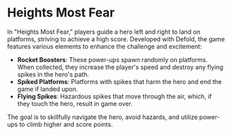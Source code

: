 # Heights Most Fear

In "Heights Most Fear," players guide a hero left and right to land on platforms, striving to achieve a high score. Developed with Defold, the game features various elements to enhance the challenge and excitement:

- **Rocket Boosters**: These power-ups spawn randomly on platforms. When collected, they increase the player's speed and destroy any flying spikes in the hero's path.
- **Spiked Platforms**: Platforms with spikes that harm the hero and end the game if landed upon.
- **Flying Spikes**: Hazardous spikes that move through the air, which, if they touch the hero, result in game over.

The goal is to skillfully navigate the hero, avoid hazards, and utilize power-ups to climb higher and score points.
